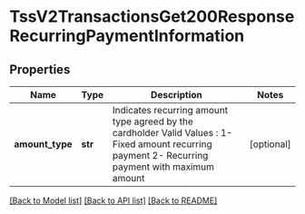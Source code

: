 # TssV2TransactionsGet200ResponseRecurringPaymentInformation

## Properties
Name | Type | Description | Notes
------------ | ------------- | ------------- | -------------
**amount_type** | **str** | Indicates recurring amount type agreed by the cardholder Valid Values : 1- Fixed amount recurring payment 2- Recurring payment with maximum amount  | [optional] 

[[Back to Model list]](../README.md#documentation-for-models) [[Back to API list]](../README.md#documentation-for-api-endpoints) [[Back to README]](../README.md)


